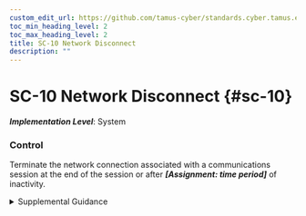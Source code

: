 ```yaml
---
custom_edit_url: https://github.com/tamus-cyber/standards.cyber.tamus.edu/tree/main/static/content/tamus.edu/TAMUS_profile.xml
toc_min_heading_level: 2
toc_max_heading_level: 2
title: SC-10 Network Disconnect
description: ""
---
```


# SC-10 Network Disconnect {#sc-10}

_**Implementation Level**_: System

### Control

Terminate the network connection associated with a communications session at the end of the session or after _**[Assignment: time period]**_ of inactivity.

<details>
  <summary>Supplemental Guidance</summary>

Terminate the network connection associated with a communications session at the end of the session or after _**[Assignment: time period]**_ of inactivity.

</details>

